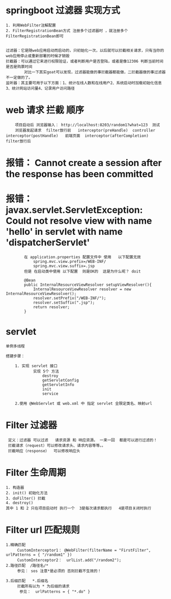 # springboot 过滤器 实现方式
    1. 利用WebFilter注解配置
    2. FilterRegistrationBean方式 注册多个过滤器时 ，就注册多个FilterRegistrationBean即可
    
    
    过滤器：它是随web应用启动而启动的，只初始化一次，以后就可以拦截相关请求，只有当你的web应用停止或重新部署的时候才销毁
    拦截器：可以通过它来进行权限验证，或者判断用户是否登陆，或者是像12306 判断当前时间是否是购票时间
            对比一下其实goat可以发现，过滤器能做的事拦截器都能做，二拦截器做的事过滤器不一定做的了。
    监听器：其主要可用于以下方面：1、统计在线人数和在线用户2、系统启动时加载初始化信息3、统计网站访问量4、记录用户访问路径
    
# web 请求 拦截 顺序
        项目启动后 浏览器输入： http://localhost:8203/random1?what=123  测试 
        浏览器发起请求  filter放行前   interceptor(preHandle)  controller interceptor(postHandle)   前端页面  interceptor(afterCompletion)  filter放行后 



# 报错： Cannot create a session after the response has been committed
# 报错： javax.servlet.ServletException: Could not resolve view with name 'hello' in servlet with name 'dispatcherServlet' 
            在 application.properties 配置文件中 使用   以下配置无效
                spring.mvc.view.prefix=/WEB-INF/
                spring.mvc.view.suffix=.jsp
            但是 在启动类中使用 以下配置  则是OK的  这是为什么呢？ doit 
                
            @Bean
            public InternalResourceViewResolver setupViewResolver(){
                InternalResourceViewResolver resolver = new InternalResourceViewResolver();
                resolver.setPrefix("/WEB-INF/");
                resolver.setSuffix(".jsp");
                return resolver;
            }


# servlet 
    单例多线程 
    
    搭建步骤：
    
        1. 实现 servlet 接口
                实现 5个 方法
                    destroy
                    getServletConfig
                    getServletInfo
                    init
                    service
                    
        2.使用 @WebServlet 或 web.xml 中 指定 servlet 全限定类名、映射url 
                    
# Filter 过滤器
     定义：过滤器 可以过滤   请求资源 和 响应资源。 一来一回  都是可以进行过滤的！            
     拦截请求（request）可以修改请求头、请求内容等等。。
     拦截响应（response）  可以修改响应头


# Filter 生命周期
    1. 构造器  
    2. init() 初始化方法
    3. doFilter() 拦截
    4. destroy() 
    其中 1 和 2 只在项目启动时 执行一个  3是每次请求都执行   4是项目关闭时执行

# Filter url 匹配规则
    1.精确匹配
         CustomInterceptor1： @WebFilter(filterName = "FirstFilter", urlPatterns = { "/random1" })
         CustomInterceptor2：  urlList.add("/random2");
    2.路径匹配  /路径名/*
         参见： sos 注意*是必须的 否则拦截不生效的！ 
        
    3.后缀匹配   *.后缀名
         拦截所有以为 * 为后缀的请求
          参见：  urlPatterns = { "*.do" }
             